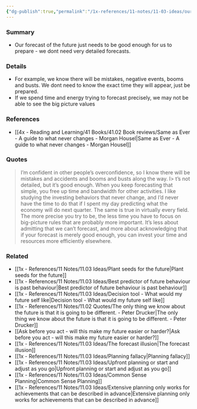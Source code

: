 ```yaml
---
{"dg-publish":true,"permalink":"/1x-references/11-notes/11-03-ideas/our-forecast-of-the-future-just-needs-to-be-good-enough-for-us-to-prepare-we-dont-need-very-detailed-forecasts/","title":"Our forecast of the future just needs to be good enough for us to prepare - we dont need very detailed forecasts","created":"2025-07-06T18:45:57.835+03:00","updated":"2025-07-06T19:27:52.608+03:00"}
---
```



### Summary
- Our forecast of the future just needs to be good enough for us to prepare - we dont need very detailed forecasts.

### Details
- For example, we know there will be mistakes, negative events, booms and busts. We dont need to know the exact time they will appear, just be prepared.
- If we spend time and energy trying to forecast precisely, we may not be able to see the big picture values

### References
- [[4x - Reading and Learning/41 Books/41.02 Book reviews/Same as Ever - A guide to what never changes - Morgan Housel\|Same as Ever - A guide to what never changes - Morgan Housel]]

### Quotes
> I’m confident in other people’s overconfidence, so I know there will be mistakes and accidents and booms and busts along the way.
I> t’s not detailed, but it’s good enough.
> When you keep forecasting that simple, you free up time and bandwidth for other activities. I like studying the investing behaviors that never change, and I’d never have the time to do that if I spent my day predicting what the economy will do next quarter. The same is true in virtually every field. The more precise you try to be, the less time you have to focus on big-picture rules that are probably more important. It’s less about admitting that we can’t forecast, and more about acknowledging that if your forecast is merely good enough, you can invest your time and resources more efficiently elsewhere.

### Related
- [[1x - References/11 Notes/11.03 Ideas/Plant seeds for the future\|Plant seeds for the future]]
- [[1x - References/11 Notes/11.03 Ideas/Best predictor of future behaviour is past behaviour\|Best predictor of future behaviour is past behaviour]]
- [[1x - References/11 Notes/11.03 Ideas/Decision tool - What would my future self like\|Decision tool - What would my future self like]]
- [[1x - References/11 Notes/11.02 Quotes/The only thing we know about the future is that it is going to be different. - Peter Drucker\|The only thing we know about the future is that it is going to be different. - Peter Drucker]]
- [[Ask before you act - will this make my future easier or harder?\|Ask before you act - will this make my future easier or harder?]]
- [[1x - References/11 Notes/11.03 Ideas/The forecast illusion\|The forecast illusion]]
- [[1x - References/11 Notes/11.03 Ideas/Planning fallacy\|Planning fallacy]]
- [[1x - References/11 Notes/11.03 Ideas/Upfront planning or start and adjust as you go\|Upfront planning or start and adjust as you go]]
- [[1x - References/11 Notes/11.03 Ideas/Common Sense Planning\|Common Sense Planning]]
- [[1x - References/11 Notes/11.03 Ideas/Extensive planning only works for achievements that can be described in advance\|Extensive planning only works for achievements that can be described in advance]]